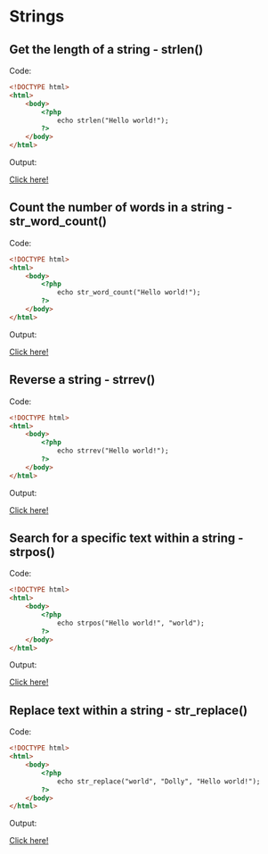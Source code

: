 # Strings

## Get the length of a string - strlen()

Code: 

```html
<!DOCTYPE html>
<html>
    <body>
        <?php
            echo strlen("Hello world!");
        ?> 
    </body>
</html>
```

Output:

[Click here!](https://www.w3schools.com/php/phptryit.asp?filename=tryphp_string_length)

## Count the number of words in a string - str_word_count()

Code: 

```html
<!DOCTYPE html>
<html>
    <body>
        <?php
            echo str_word_count("Hello world!");
        ?> 
    </body>
</html>
```

Output:

[Click here!](https://www.w3schools.com/php/phptryit.asp?filename=tryphp_string_word_count)

## Reverse a string - strrev()

Code: 

```html
<!DOCTYPE html>
<html>
    <body>
        <?php
            echo strrev("Hello world!");
        ?> 
    </body>
</html>
```

Output:

[Click here!](https://www.w3schools.com/php/phptryit.asp?filename=tryphp_string_reverse)

## Search for a specific text within a string - strpos()

Code: 

```html
<!DOCTYPE html>
<html>
    <body>
        <?php
            echo strpos("Hello world!", "world");
        ?> 
    </body>
</html>
```

Output:

[Click here!](https://www.w3schools.com/php/phptryit.asp?filename=tryphp_string_pos)

## Replace text within a string - str_replace()

Code: 

```html
<!DOCTYPE html>
<html>
    <body>
        <?php
            echo str_replace("world", "Dolly", "Hello world!");
        ?> 
    </body>
</html>
```

Output:

[Click here!](https://www.w3schools.com/php/phptryit.asp?filename=tryphp_string_replace)